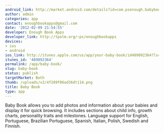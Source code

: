 ```yaml
---
android_link: http://market.android.com/details?id=com.psenough.babybook_full
author: admin
categories: app
contact: enoughbookapps@gmail.com
date: '2012-02-09 21:54:55'
developer: Enough Book Apps
developer_link: http://tpolm.org/~ps/enoughbookapps
devices: 
- ios
- android
ios_link: http://itunes.apple.com/us/app/your-baby-book/id489892364?ls=1%26mt=8
itunes_id: '489892364'
permalink: /app/baby-book/
slug: baby-book
status: publish
targetMarket: Both
thumb: /uploads/v2/4f289f06ad36dt114.png
title: Baby Book
type: app
---
```


Baby Book allows you to add photos and information about your babies and display it for quick browsing. It includes sections about child info, growth charts, personality traits and milestones. Language support for English, Portuguese, Brazilian Portuguese, Spanish, Italian, Polish, Swedish and Finnish.